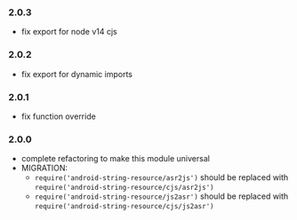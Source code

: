 ### 2.0.3

- fix export for node v14 cjs

### 2.0.2

- fix export for dynamic imports

### 2.0.1

- fix function override

### 2.0.0

- complete refactoring to make this module universal
- MIGRATION:
    - `require('android-string-resource/asr2js')` should be replaced with `require('android-string-resource/cjs/asr2js')`
    - `require('android-string-resource/js2asr')` should be replaced with `require('android-string-resource/cjs/js2asr')`
